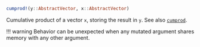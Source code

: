 ```julia
cumprod!(y::AbstractVector, x::AbstractVector)
```

Cumulative product of a vector `x`, storing the result in `y`. See also [`cumprod`](@ref).

!!! warning
    Behavior can be unexpected when any mutated argument shares memory with any other argument.

